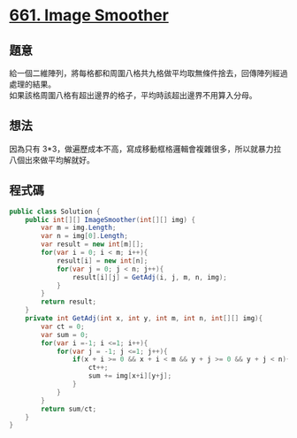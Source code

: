# [661. Image Smoother](https://leetcode.com/problems/image-smoother/?envType=daily-question&envId=2023-12-19)

## 題意

給一個二維陣列，將每格都和周圍八格共九格做平均取無條件捨去，回傳陣列經過處理的結果。  
如果該格周圍八格有超出邊界的格子，平均時該超出邊界不用算入分母。

## 想法

因為只有 3\*3，做遍歷成本不高，寫成移動框格邏輯會複雜很多，所以就暴力拉八個出來做平均解就好。

## 程式碼

```csharp
public class Solution {
    public int[][] ImageSmoother(int[][] img) {
        var m = img.Length;
        var n = img[0].Length;
        var result = new int[m][];
        for(var i = 0; i < m; i++){
            result[i] = new int[n];
            for(var j = 0; j < n; j++){
                result[i][j] = GetAdj(i, j, m, n, img);
            }
        }
        return result;
    }
    private int GetAdj(int x, int y, int m, int n, int[][] img){
        var ct = 0;
        var sum = 0;
        for(var i =-1; i <=1; i++){
            for(var j = -1; j <=1; j++){
                if(x + i >= 0 && x + i < m && y + j >= 0 && y + j < n){
                    ct++;
                    sum += img[x+i][y+j];
                }
            }
        }
        return sum/ct;
    }
}
```
